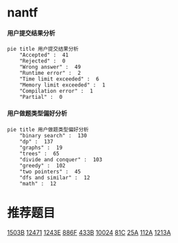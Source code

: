 # nantf

<!-- tabs:start -->



#### **用户提交结果分析**

```mermaid
pie title 用户提交结果分析
    "Accepted" :  41
    "Rejected" :  0
    "Wrong answer" :  49
    "Runtime error" :  2
    "Time limit exceeded" :  6
    "Memory limit exceeded" :  1
    "Compilation error" :  1
    "Partial" :  0
```

#### **用户做题类型偏好分析**

```mermaid
pie title 用户做题类型偏好分析
    "binary search" :  130
    "dp" :  137
    "graphs" :  19
    "trees" :  65
    "divide and conquer" :  103
    "greedy" :  102
    "two pointers" :  45
    "dfs and similar" :  12
    "math" :  12
```



<!-- tabs:end -->
# 推荐题目
[1503B](https://codeforces.com/contest/1503/problem/B)
[12471](https://codeforces.com/contest/1247/problem/1)
[1243E](https://codeforces.com/contest/1243/problem/E)
[886F](https://codeforces.com/contest/886/problem/F)
[433B](https://codeforces.com/contest/433/problem/B)
[10024](https://codeforces.com/contest/1002/problem/4)
[81C](https://codeforces.com/contest/81/problem/C)
[25A](https://codeforces.com/contest/25/problem/A)
[112A](https://codeforces.com/contest/112/problem/A)
[1213A](https://codeforces.com/contest/1213/problem/A)
